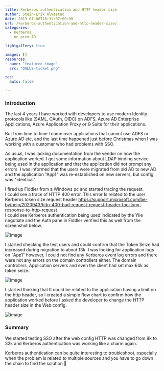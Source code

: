 ```yaml
---
title: Kerberos authentication and HTTP header size
author: Stein-Erik Alvestad
date: 2019-01-06T18:31:07+00:00
url: /kerberos-authentication-and-http-header-size/
categories:
  - Kerberos
  - on-prem AD

lightgallery: true

images: []
resources:
- name: "featured-image"
  src: "DALLE-ticket.png"

toc:
  auto: false

---
```


### Introduction

The last 4 years I have worked with developers to use modern Identity protocols like (SAML, OAuth, OIDC) on ADFS, Azure AD Enterprise Applications, Azure Application Proxy or G Suite for their applications.

But from time to time I come over applications that cannot use ADFS or Azure AD etc, and the last time happened just before Christmas when I was working with a customer who had problems with SSO.  

As usual, I was lacking documentation from the vendor on how the application worked. I got some information about LDAP binding service being used in the application and that the application did not prompt any errors. I was informed that the users were migrated from old AD to new AD and the application "App1" was re-established on new servers, but config was "identical".

I fired up Fiddler from a Windows pc and started tracing the request.  
I could see a trace of HTTP 400 error. This error Is related to the user Kerberos token size request header <https://support.microsoft.com/be-by/help/2020943/http-400-bad-request-request-header-too-long-response-to-http-request>  
I could see Kerberos authentication being used indicated by the YIIe negotiate and the Auth pane in Fiddler verified this as well from the screenshot below.

![image](/wp-content/uploads/2019/01/400_error_fiddler.png)


I started checking the test users and could confirm that the Token Seize had increased during migration to about 13k. I was looking for application logs on "App1" however, I could not find any Kerberos event log errors and there were not any errors on the domain controllers either. The domain controllers, Application servers and even the client had set max 64k as token seize.

![image](/wp-content/uploads/2019/01/kerberos-registry.png)

I started thinking that It could be related to the application having a limit on the http header, so I created a simple flow chart to confirm how the application worked before I asked the developer to change the HTTP header size in the Web config.

![image](/wp-content/uploads/2019/01/Kerberos400error.png)

### Summary

We started testing SSO after the web config HTTP was changed from 8k to 32k and Kerberos authentication was working like a charm again.  
  
Kerberos authentication can be quite interesting to troubleshoot, especially when the problem is related to multiple sources and you have to go down the chain to find the solution 🙂